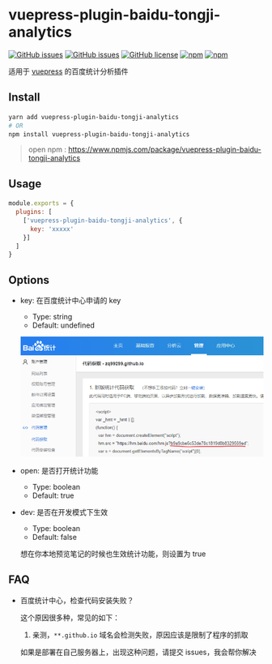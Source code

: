 # vuepress-plugin-baidu-tongji-analytics

[![GitHub issues](https://img.shields.io/github/issues/zq99299/vuepress-plugin.svg)](https://github.com/zq99299/vuepress-plugin/issues) [![GitHub issues](https://img.shields.io/github/issues-closed/zq99299/vuepress-plugin.svg)](https://github.com/zq99299/vuepress-plugin/issues?q=is%3Aissue+is%3Aclosed) [![GitHub license](https://img.shields.io/github/license/mashape/apistatus.svg)](https://raw.githubusercontent.com/zq99299/vuepress-plugin/master/LICENSE) [![npm](https://img.shields.io/npm/v/vuepress-plugin-baidu-tongji-analytics.svg)](https://www.npmjs.com/package/vuepress-plugin-baidu-tongji-analytics) [![npm](https://img.shields.io/npm/dt/vuepress-plugin-baidu-tongji-analytics.svg)](https://www.npmjs.com/package/vuepress-plugin-baidu-tongji-analytics)

适用于 [vuepress](https://vuepress.vuejs.org/zh/plugin/using-a-plugin.html) 的百度统计分析插件

## Install

```bash
yarn add vuepress-plugin-baidu-tongji-analytics
# OR 
npm install vuepress-plugin-baidu-tongji-analytics
```

> open npm : https://www.npmjs.com/package/vuepress-plugin-baidu-tongji-analytics

## Usage

```javascript
module.exports = {
  plugins: [
    ['vuepress-plugin-baidu-tongji-analytics', {
      key: 'xxxxx'
    }]
  ]
}
```

## Options
- key: 在百度统计中心申请的 key
    - Type: string
    - Default: undefined
    
    ![image-baidukey](./docs/assets/image-baidukey.png)

- open: 是否打开统计功能
    - Type: boolean
    - Default: true
    
- dev: 是否在开发模式下生效
    - Type: boolean
    - Default: false
    
    想在你本地预览笔记的时候也生效统计功能，则设置为 true

## FAQ
- 百度统计中心，检查代码安装失败？

  这个原因很多种，常见的如下：
  1. 亲测，`**.github.io` 域名会检测失败，原因应该是限制了程序的抓取
  
  如果是部署在自己服务器上，出现这种问题，请提交 issues，我会帮你解决

